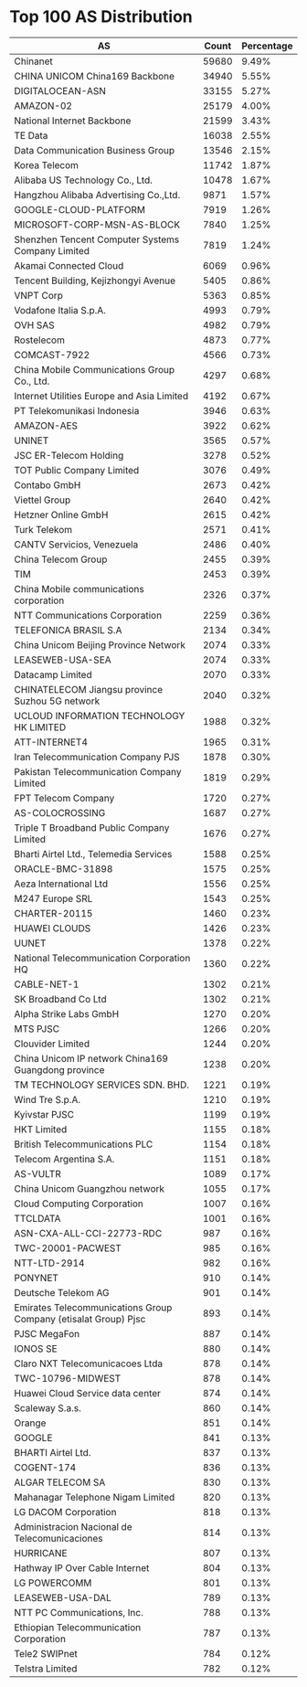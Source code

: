 # Top 100 AS Distribution
| AS | Count | Percentage |
|----|----|----|
| Chinanet | 59680 | 9.49% |
| CHINA UNICOM China169 Backbone | 34940 | 5.55% |
| DIGITALOCEAN-ASN | 33155 | 5.27% |
| AMAZON-02 | 25179 | 4.00% |
| National Internet Backbone | 21599 | 3.43% |
| TE Data | 16038 | 2.55% |
| Data Communication Business Group | 13546 | 2.15% |
| Korea Telecom | 11742 | 1.87% |
| Alibaba US Technology Co., Ltd. | 10478 | 1.67% |
| Hangzhou Alibaba Advertising Co.,Ltd. | 9871 | 1.57% |
| GOOGLE-CLOUD-PLATFORM | 7919 | 1.26% |
| MICROSOFT-CORP-MSN-AS-BLOCK | 7840 | 1.25% |
| Shenzhen Tencent Computer Systems Company Limited | 7819 | 1.24% |
| Akamai Connected Cloud | 6069 | 0.96% |
| Tencent Building, Kejizhongyi Avenue | 5405 | 0.86% |
| VNPT Corp | 5363 | 0.85% |
| Vodafone Italia S.p.A. | 4993 | 0.79% |
| OVH SAS | 4982 | 0.79% |
| Rostelecom | 4873 | 0.77% |
| COMCAST-7922 | 4566 | 0.73% |
| China Mobile Communications Group Co., Ltd. | 4297 | 0.68% |
| Internet Utilities Europe and Asia Limited | 4192 | 0.67% |
| PT Telekomunikasi Indonesia | 3946 | 0.63% |
| AMAZON-AES | 3922 | 0.62% |
| UNINET | 3565 | 0.57% |
| JSC ER-Telecom Holding | 3278 | 0.52% |
| TOT Public Company Limited | 3076 | 0.49% |
| Contabo GmbH | 2673 | 0.42% |
| Viettel Group | 2640 | 0.42% |
| Hetzner Online GmbH | 2615 | 0.42% |
| Turk Telekom | 2571 | 0.41% |
| CANTV Servicios, Venezuela | 2486 | 0.40% |
| China Telecom Group | 2455 | 0.39% |
| TIM | 2453 | 0.39% |
| China Mobile communications corporation | 2326 | 0.37% |
| NTT Communications Corporation | 2259 | 0.36% |
| TELEFONICA BRASIL S.A | 2134 | 0.34% |
| China Unicom Beijing Province Network | 2074 | 0.33% |
| LEASEWEB-USA-SEA | 2074 | 0.33% |
| Datacamp Limited | 2070 | 0.33% |
| CHINATELECOM Jiangsu province Suzhou 5G network | 2040 | 0.32% |
| UCLOUD INFORMATION TECHNOLOGY HK LIMITED | 1988 | 0.32% |
| ATT-INTERNET4 | 1965 | 0.31% |
| Iran Telecommunication Company PJS | 1878 | 0.30% |
| Pakistan Telecommunication Company Limited | 1819 | 0.29% |
| FPT Telecom Company | 1720 | 0.27% |
| AS-COLOCROSSING | 1687 | 0.27% |
| Triple T Broadband Public Company Limited | 1676 | 0.27% |
| Bharti Airtel Ltd., Telemedia Services | 1588 | 0.25% |
| ORACLE-BMC-31898 | 1575 | 0.25% |
| Aeza International Ltd | 1556 | 0.25% |
| M247 Europe SRL | 1543 | 0.25% |
| CHARTER-20115 | 1460 | 0.23% |
| HUAWEI CLOUDS | 1426 | 0.23% |
| UUNET | 1378 | 0.22% |
| National Telecommunication Corporation HQ | 1360 | 0.22% |
| CABLE-NET-1 | 1302 | 0.21% |
| SK Broadband Co Ltd | 1302 | 0.21% |
| Alpha Strike Labs GmbH | 1270 | 0.20% |
| MTS PJSC | 1266 | 0.20% |
| Clouvider Limited | 1244 | 0.20% |
| China Unicom IP network China169 Guangdong province | 1238 | 0.20% |
| TM TECHNOLOGY SERVICES SDN. BHD. | 1221 | 0.19% |
| Wind Tre S.p.A. | 1210 | 0.19% |
| Kyivstar PJSC | 1199 | 0.19% |
| HKT Limited | 1155 | 0.18% |
| British Telecommunications PLC | 1154 | 0.18% |
| Telecom Argentina S.A. | 1151 | 0.18% |
| AS-VULTR | 1089 | 0.17% |
| China Unicom Guangzhou network | 1055 | 0.17% |
| Cloud Computing Corporation | 1007 | 0.16% |
| TTCLDATA | 1001 | 0.16% |
| ASN-CXA-ALL-CCI-22773-RDC | 987 | 0.16% |
| TWC-20001-PACWEST | 985 | 0.16% |
| NTT-LTD-2914 | 982 | 0.16% |
| PONYNET | 910 | 0.14% |
| Deutsche Telekom AG | 901 | 0.14% |
| Emirates Telecommunications Group Company (etisalat Group) Pjsc | 893 | 0.14% |
| PJSC MegaFon | 887 | 0.14% |
| IONOS SE | 880 | 0.14% |
| Claro NXT Telecomunicacoes Ltda | 878 | 0.14% |
| TWC-10796-MIDWEST | 878 | 0.14% |
| Huawei Cloud Service data center | 874 | 0.14% |
| Scaleway S.a.s. | 860 | 0.14% |
| Orange | 851 | 0.14% |
| GOOGLE | 841 | 0.13% |
| BHARTI Airtel Ltd. | 837 | 0.13% |
| COGENT-174 | 836 | 0.13% |
| ALGAR TELECOM SA | 830 | 0.13% |
| Mahanagar Telephone Nigam Limited | 820 | 0.13% |
| LG DACOM Corporation | 818 | 0.13% |
| Administracion Nacional de Telecomunicaciones | 814 | 0.13% |
| HURRICANE | 807 | 0.13% |
| Hathway IP Over Cable Internet | 804 | 0.13% |
| LG POWERCOMM | 801 | 0.13% |
| LEASEWEB-USA-DAL | 789 | 0.13% |
| NTT PC Communications, Inc. | 788 | 0.13% |
| Ethiopian Telecommunication Corporation | 787 | 0.13% |
| Tele2 SWIPnet | 784 | 0.12% |
| Telstra Limited | 782 | 0.12% |
